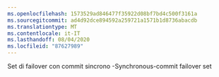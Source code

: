 ```yaml
---
ms.openlocfilehash: 1573529ad846477f35922d08bf7bd4c500f3161a
ms.sourcegitcommit: ad4d92dce894592a259721a1571b1d8736abacdb
ms.translationtype: MT
ms.contentlocale: it-IT
ms.lasthandoff: 08/04/2020
ms.locfileid: "87627989"
---
```

<span data-ttu-id="9f752-101">Set di failover con commit sincrono \-</span><span class="sxs-lookup"><span data-stu-id="9f752-101">Synchronous\-commit failover set</span></span>
